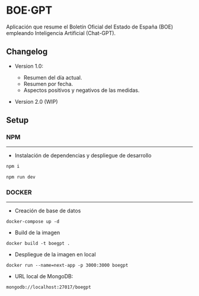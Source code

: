 # BOE·GPT

Aplicación que resume el Boletín Oficial del Estado de España (BOE) empleando Inteligencia Artificial (Chat-GPT).

## Changelog

* Version 1.0:
    - Resumen del día actual.
    - Resumen por fecha.
    - Aspectos positivos y negativos de las medidas.


* Version 2.0 (WIP)


## Setup

### NPM

---

* Instalación de dependencias y despliegue de desarrollo

```bash
npm i
```
```bash
npm run dev
```
### DOCKER
---

* Creación de base de datos

```
docker-compose up -d
```

* Build de la imagen

```
docker build -t boegpt .
```

* Despliegue de la imagen en local
```
docker run --name=next-app -p 3000:3000 boegpt
```

* URL local de MongoDB:

```
mongodb://localhost:27017/boegpt
```